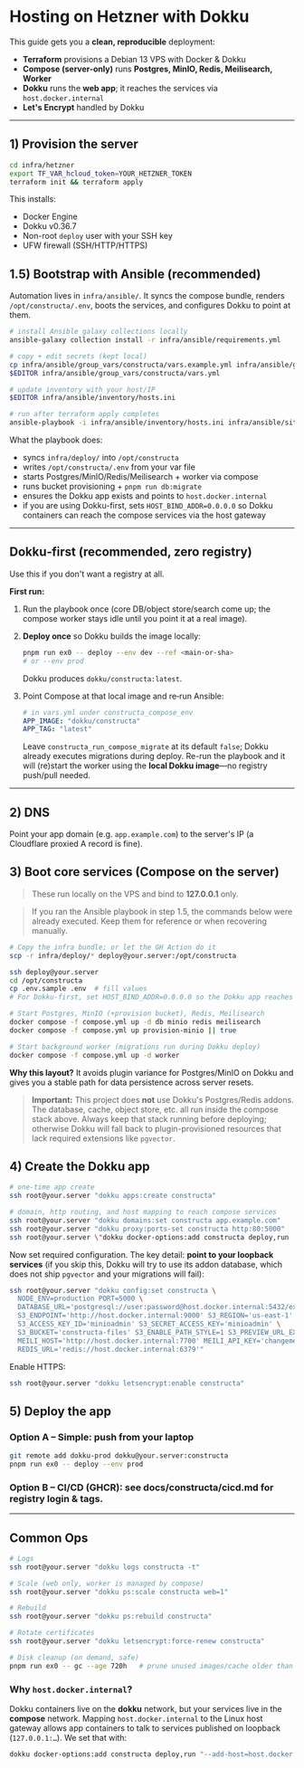 # Hosting on Hetzner with Dokku

This guide gets you a **clean, reproducible** deployment:

- **Terraform** provisions a Debian 13 VPS with Docker & Dokku
- **Compose (server-only)** runs **Postgres, MinIO, Redis, Meilisearch, Worker**
- **Dokku** runs the **web app**; it reaches the services via `host.docker.internal`
- **Let's Encrypt** handled by Dokku

---

## 1) Provision the server

```bash
cd infra/hetzner
export TF_VAR_hcloud_token=YOUR_HETZNER_TOKEN
terraform init && terraform apply
````

This installs:

* Docker Engine
* Dokku v0.36.7
* Non-root `deploy` user with your SSH key
* UFW firewall (SSH/HTTP/HTTPS)

## 1.5) Bootstrap with Ansible (recommended)

Automation lives in `infra/ansible/`. It syncs the compose bundle, renders `/opt/constructa/.env`, boots the services, and configures Dokku to point at them.

```bash
# install Ansible galaxy collections locally
ansible-galaxy collection install -r infra/ansible/requirements.yml

# copy + edit secrets (kept local)
cp infra/ansible/group_vars/constructa/vars.example.yml infra/ansible/group_vars/constructa/vars.yml
$EDITOR infra/ansible/group_vars/constructa/vars.yml

# update inventory with your host/IP
$EDITOR infra/ansible/inventory/hosts.ini

# run after terraform apply completes
ansible-playbook -i infra/ansible/inventory/hosts.ini infra/ansible/site.yml
```

What the playbook does:

* syncs `infra/deploy/` into `/opt/constructa`
* writes `/opt/constructa/.env` from your var file
* starts Postgres/MinIO/Redis/Meilisearch + worker via compose
* runs bucket provisioning + `pnpm run db:migrate`
* ensures the Dokku app exists and points to `host.docker.internal`
* if you are using Dokku-first, sets `HOST_BIND_ADDR=0.0.0.0` so Dokku
  containers can reach the compose services via the host gateway

---

## Dokku‑first (recommended, zero registry)

Use this if you don't want a registry at all.

**First run:**

1. Run the playbook once (core DB/object store/search come up; the compose worker stays idle until you point it at a real image).
2. **Deploy once** so Dokku builds the image locally:

   ```bash
   pnpm run ex0 -- deploy --env dev --ref <main-or-sha>
   # or --env prod
   ```

   Dokku produces `dokku/constructa:latest`.
3. Point Compose at that local image and re‑run Ansible:

   ```yml
   # in vars.yml under constructa_compose_env
   APP_IMAGE: "dokku/constructa"
   APP_TAG: "latest"
   ```

   Leave `constructa_run_compose_migrate` at its default `false`; Dokku already executes migrations during deploy. Re-run the playbook and it will (re)start the worker using the **local Dokku image**—no registry push/pull needed.

---

## 2) DNS

Point your app domain (e.g. `app.example.com`) to the server's IP (a Cloudflare proxied A record is fine).

## 3) Boot core services (Compose on the server)

> These run locally on the VPS and bind to **127.0.0.1** only.

> If you ran the Ansible playbook in step 1.5, the commands below were already executed. Keep them for reference or when recovering manually.

```bash
# Copy the infra bundle; or let the GH Action do it
scp -r infra/deploy/* deploy@your.server:/opt/constructa

ssh deploy@your.server
cd /opt/constructa
cp .env.sample .env  # fill values
# For Dokku-first, set HOST_BIND_ADDR=0.0.0.0 so the Dokku app reaches services

# Start Postgres, MinIO (+provision bucket), Redis, Meilisearch
docker compose -f compose.yml up -d db minio redis meilisearch
docker compose -f compose.yml up provision-minio || true

# Start background worker (migrations run during Dokku deploy)
docker compose -f compose.yml up -d worker
```

**Why this layout?** It avoids plugin variance for Postgres/MinIO on Dokku and gives you a stable path for data persistence across server resets.

> **Important:** This project does **not** use Dokku's Postgres/Redis addons. The database, cache, object store, etc. all run inside the compose stack above. Always keep that stack running before deploying; otherwise Dokku will fall back to plugin-provisioned resources that lack required extensions like `pgvector`.

## 4) Create the Dokku app

```bash
# one-time app create
ssh root@your.server "dokku apps:create constructa"

# domain, http routing, and host mapping to reach compose services
ssh root@your.server "dokku domains:set constructa app.example.com"
ssh root@your.server "dokku proxy:ports-set constructa http:80:5000"
ssh root@your.server \"dokku docker-options:add constructa deploy,run '--add-host=host.docker.internal:host-gateway'\"
```

Now set required configuration. The key detail: **point to your loopback services** (if you skip this, Dokku will try to use its addon database, which does not ship `pgvector` and your migrations will fail):

```bash
ssh root@your.server "dokku config:set constructa \
  NODE_ENV=production PORT=5000 \
  DATABASE_URL='postgresql://user:password@host.docker.internal:5432/ex0' \
  S3_ENDPOINT='http://host.docker.internal:9000' S3_REGION='us-east-1' \
  S3_ACCESS_KEY_ID='minioadmin' S3_SECRET_ACCESS_KEY='minioadmin' \
  S3_BUCKET='constructa-files' S3_ENABLE_PATH_STYLE=1 S3_PREVIEW_URL_EXPIRE_IN=7200 \
  MEILI_HOST='http://host.docker.internal:7700' MEILI_API_KEY='changeme-master-key' \
  REDIS_URL='redis://host.docker.internal:6379'"
```

Enable HTTPS:

```bash
ssh root@your.server "dokku letsencrypt:enable constructa"
```

## 5) Deploy the app

### Option A – Simple: push from your laptop

```bash
git remote add dokku-prod dokku@your.server:constructa
pnpm run ex0 -- deploy --env prod
```

### Option B – CI/CD (GHCR): see **docs/constructa/cicd.md** for registry login & tags.

---

## Common Ops

```bash
# Logs
ssh root@your.server "dokku logs constructa -t"

# Scale (web only, worker is managed by compose)
ssh root@your.server "dokku ps:scale constructa web=1"

# Rebuild
ssh root@your.server "dokku ps:rebuild constructa"

# Rotate certificates
ssh root@your.server "dokku letsencrypt:force-renew constructa"

# Disk cleanup (on demand, safe)
pnpm run ex0 -- gc --age 720h   # prune unused images/cache older than 30 days
```

### Why `host.docker.internal`?

Dokku containers live on the **dokku** network, but your services live in the **compose** network. Mapping `host.docker.internal` to the Linux host gateway allows app containers to talk to services published on loopback (`127.0.0.1:…`). We set that with:

```bash
dokku docker-options:add constructa deploy,run "--add-host=host.docker.internal:host-gateway"
```
